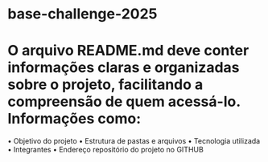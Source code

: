 # base-challenge-2025

# O arquivo README.md deve conter informações claras e organizadas sobre o projeto, facilitando a compreensão de quem acessá-lo. Informações como:
• Objetivo do projeto
• Estrutura de pastas e arquivos
• Tecnologia utilizada
• Integrantes
• Endereço repositório do projeto no GITHUB
